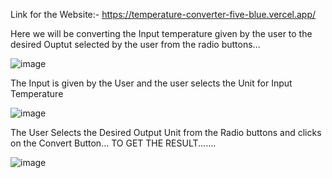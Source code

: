 Link for the Website:- https://temperature-converter-five-blue.vercel.app/

Here we will be converting the Input temperature given by the user to the desired Ouptut selected by the user from the radio buttons...

![image](https://github.com/KaifullaKazim/Temperature_Converter/assets/113112009/d9b061a1-cd9d-4478-8cc7-1ac0b3439cf7)


The Input is given by the User and the user selects the Unit for Input Temperature

![image](https://github.com/KaifullaKazim/Temperature_Converter/assets/113112009/ed38c5a3-4d3b-483f-8dc6-b0664e9178da)


The User Selects the Desired Output Unit from the Radio buttons and clicks on the Convert Button... TO GET THE RESULT.......

![image](https://github.com/KaifullaKazim/Temperature_Converter/assets/113112009/217f2b08-9b0a-4700-9c9f-3f1a27920447)






